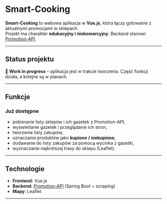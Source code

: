 # Smart-Cooking

**Smart-Cooking** to webowa aplikacja w **Vue.js**, która łączy gotowanie z aktualnymi promocjami w sklepach.  
Projekt ma charakter **edukacyjny i niekomercyjny**. Backend stanowi [Promotion-API]([../promotion-api](https://github.com/AgnieszkaMaleszka/Promotion-api)).

---

## Status projektu
🚧 **Work in progress** – aplikacja jest w trakcie tworzenia. Część funkcji działa, a kolejne są w planach.

---

## Funkcje

### Już dostępne
- pobieranie listy sklepów i ich gazetek z Promotion-API,  
- wyświetlanie gazetek i przeglądanie ich stron,  
- tworzenie listy zakupów,  
- oznaczanie produktów jako **kupione / niekupione**,  
- dodawanie do listy zakupów za pomocą wycinka z gazetki,  
- wyznaczanie najkrótszej trasy do sklepu (Leaflet).  

---

## Technologie
- **Frontend:** Vue.js  
- **Backend:** [Promotion-API](../promotion-api) (Spring Boot + scraping)  
- **Mapy:** Leaflet  

---
